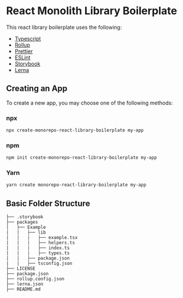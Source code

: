 # React Monolith Library Boilerplate


This react library boilerplate uses the following:

- [Typescript](https://www.typescriptlang.org/)
- [Rollup](https://rollupjs.org/guide/en/)
- [Prettier](https://prettier.io/)
- [ESLint](https://eslint.org/)
- [Storybook](https://storybook.js.org/)
- [Lerna](https://lerna.js.org/)



## Creating an App


To create a new app, you may choose one of the following methods:

### npx

```sh
npx create-monorepo-react-library-boilerplate my-app
```

### npm

```sh
npm init create-monorepo-react-library-boilerplate my-app
```

### Yarn

```sh
yarn create monorepo-react-library-boilerplate my-app
```

## Basic Folder Structure

```
├── .storybook
├── packages
│   ├── Example
|   |   ├── lib
|   |   |   ├── example.tsx
|   |   |   ├── helpers.ts
|   |   |   ├── index.ts
|   |   |   ├── types.ts
|   |   ├── package.json
|   |   ├── tsconfig.json
├── LICENSE
├── package.json
├── rollup.config.json
├── lerna.json
├── README.md
```
